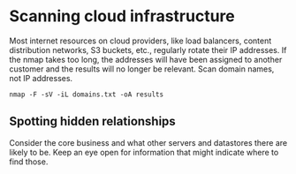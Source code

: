 # Scanning cloud infrastructure

Most internet resources on cloud providers, like load balancers, content distribution networks, S3 buckets, 
etc., regularly rotate their IP addresses. If the nmap takes too long, the addresses will have 
been assigned to another customer and the results will no longer be relevant. Scan domain names, not IP addresses.

    nmap -F -sV -iL domains.txt -oA results

## Spotting hidden relationships

Consider the core business and what other servers and datastores there are likely to be.
Keep an eye open for information that might indicate where to find those.